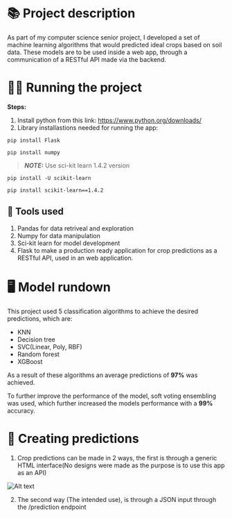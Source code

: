 # 📚 Project description
As part of my computer science senior project, I developed a set of machine learning algorithms that would predicted ideal crops based on soil data. These models are to be used inside a web app, through a communication of a RESTful API made via the backend.
# 🏃‍♂️ Running the project
__Steps:__

1) Install python from this link: https://www.python.org/downloads/
2) Library installastions needed for running the app:
```
pip install Flask
```
```
pip install numpy
```
> **_NOTE:_**  Use sci-kit learn 1.4.2 version

```
pip install -U scikit-learn
```
```
pip install scikit-learn==1.4.2
```


## 🔧 Tools used
1) Pandas for data retriveal and exploration
2) Numpy for data manipulation 
3) Sci-kit learn for model development
4) Flask to make a production ready application for crop predictions as a RESTful API, used in an web application.

# 🖥 Model rundown
This project used 5 classification algorithms to achieve the desired predictions, which are:
- KNN
- Decision tree
- SVC(Linear, Poly, RBF)
- Random forest
- XGBoost

As a result of these algorithms an average predictions of __97%__ was achieved.

To further improve the performance of the model, soft voting ensembling was used, which further increased the models performance with a __99%__ accuracy.

# 🧠 Creating predictions
1) Crop predictions can be made in 2 ways, the first is through a generic HTML interface(No designs were made as the purpose is to use this app as an API)

![Alt text](C:\Users\PC\Desktop\1.png)

2) The second way (The intended use), is through a JSON input through the /prediction endpoint
